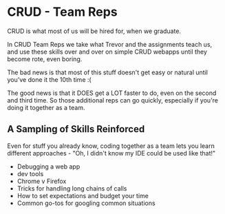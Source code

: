 # CRUD - Team Reps

CRUD is what most of us will be hired for, when we graduate.

In CRUD Team Reps we take what Trevor and the assignments teach us, and use these skills over and over on simple CRUD webapps until they become rote, even boring.

The bad news is that most of this stuff doesn't get easy or natural until you've done it the 10th time :(

The good news is that it DOES get a LOT faster to do, even on the second and third time. So those additional reps can go quickly, especially if you're doing it together as a team.

## A Sampling of Skills Reinforced

Even for stuff you already know, coding together as a team lets you learn different approaches - "Oh, I didn't know my IDE could be used like that!"

- Debugging a web app
- dev tools
- Chrome v Firefox
- Tricks for handling long chains of calls
- How to set expectations and budget your time
- Common go-tos for googling common situations